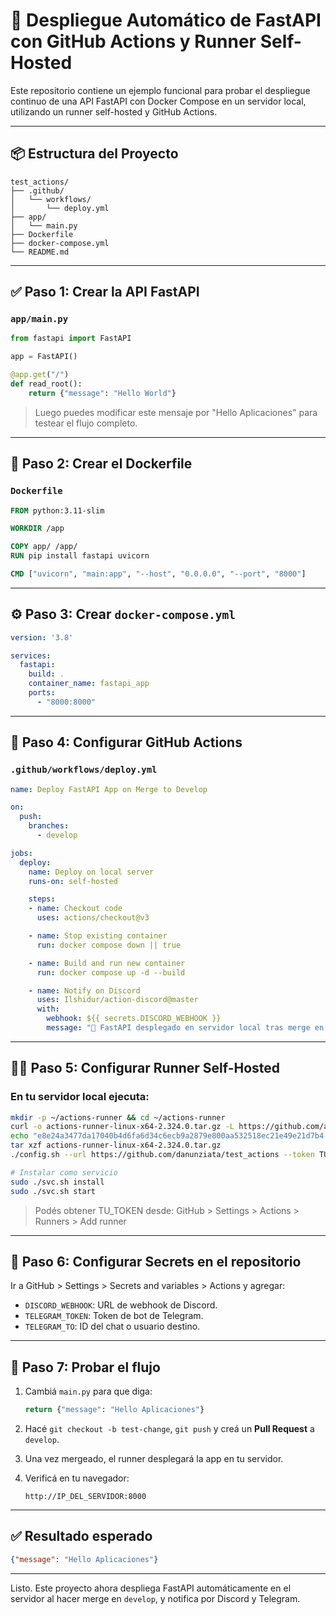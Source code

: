 # 🚀 Despliegue Automático de FastAPI con GitHub Actions y Runner Self-Hosted

Este repositorio contiene un ejemplo funcional para probar el despliegue continuo de una API FastAPI con Docker Compose en un servidor local, utilizando un runner self-hosted y GitHub Actions.

---

## 📦 Estructura del Proyecto

```
test_actions/
├── .github/
│   └── workflows/
│       └── deploy.yml
├── app/
│   └── main.py
├── Dockerfile
├── docker-compose.yml
└── README.md
```

---

## ✅ Paso 1: Crear la API FastAPI

### `app/main.py`

```python
from fastapi import FastAPI

app = FastAPI()

@app.get("/")
def read_root():
    return {"message": "Hello World"}
```

> Luego puedes modificar este mensaje por "Hello Aplicaciones" para testear el flujo completo.

---

## 🐳 Paso 2: Crear el Dockerfile

### `Dockerfile`

```Dockerfile
FROM python:3.11-slim

WORKDIR /app

COPY app/ /app/
RUN pip install fastapi uvicorn

CMD ["uvicorn", "main:app", "--host", "0.0.0.0", "--port", "8000"]
```

---

## ⚙️ Paso 3: Crear `docker-compose.yml`

```yaml
version: '3.8'

services:
  fastapi:
    build: .
    container_name: fastapi_app
    ports:
      - "8000:8000"
```

---

## 🤖 Paso 4: Configurar GitHub Actions

### `.github/workflows/deploy.yml`

```yaml
name: Deploy FastAPI App on Merge to Develop

on:
  push:
    branches:
      - develop

jobs:
  deploy:
    name: Deploy on local server
    runs-on: self-hosted

    steps:
    - name: Checkout code
      uses: actions/checkout@v3

    - name: Stop existing container
      run: docker compose down || true

    - name: Build and run new container
      run: docker compose up -d --build

    - name: Notify on Discord
      uses: Ilshidur/action-discord@master
      with:
        webhook: ${{ secrets.DISCORD_WEBHOOK }}
        message: "🚀 FastAPI desplegado en servidor local tras merge en develop."
```

---

## 🧑‍💻 Paso 5: Configurar Runner Self-Hosted

### En tu servidor local ejecuta:

```bash
mkdir -p ~/actions-runner && cd ~/actions-runner
curl -o actions-runner-linux-x64-2.324.0.tar.gz -L https://github.com/actions/runner/releases/download/v2.324.0/actions-runner-linux-x64-2.324.0.tar.gz
echo "e8e24a3477da17040b4d6fa6d34c6ecb9a2879e800aa532518ec21e49e21d7b4  actions-runner-linux-x64-2.324.0.tar.gz" | shasum -a 256 -c
tar xzf actions-runner-linux-x64-2.324.0.tar.gz
./config.sh --url https://github.com/danunziata/test_actions --token TU_TOKEN

# Instalar como servicio
sudo ./svc.sh install
sudo ./svc.sh start
```

> Podés obtener TU\_TOKEN desde: GitHub > Settings > Actions > Runners > Add runner

---

## 🔐 Paso 6: Configurar Secrets en el repositorio

Ir a GitHub > Settings > Secrets and variables > Actions y agregar:

* `DISCORD_WEBHOOK`: URL de webhook de Discord.
* `TELEGRAM_TOKEN`: Token de bot de Telegram.
* `TELEGRAM_TO`: ID del chat o usuario destino.

---

## 🚀 Paso 7: Probar el flujo

1. Cambiá `main.py` para que diga:

   ```python
   return {"message": "Hello Aplicaciones"}
   ```

2. Hacé `git checkout -b test-change`, `git push` y creá un **Pull Request** a `develop`.

3. Una vez mergeado, el runner desplegará la app en tu servidor.

4. Verificá en tu navegador:

   ```
   http://IP_DEL_SERVIDOR:8000
   ```

---

## ✅ Resultado esperado

```json
{"message": "Hello Aplicaciones"}
```

---

Listo. Este proyecto ahora despliega FastAPI automáticamente en el servidor al hacer merge en `develop`, y notifica por Discord y Telegram.
